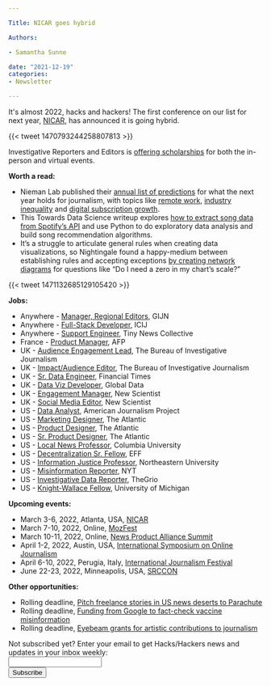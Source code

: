 ```yaml
---

Title: NICAR goes hybrid

Authors: 

- Samantha Sunne

date: "2021-12-19" 
categories: 
- Newsletter 

---
```


It's almost 2022, hacks and hackers! The first conference on our list for next year, [NICAR](https://www.ire.org/training/conferences/nicar-2021/), has announced it is going hybrid.

{{< tweet 1470793244258807813 >}}

Investigative Reporters and Editors is [offering scholarships](https://www.ire.org/training/conferences/nicar-2022/nicar22-fellowships/) for both the in-person and virtual events.

**Worth a read:**



* Nieman Lab published their [annual list of predictions](https://www.niemanlab.org/collection/predictions-2022/) for what the next year holds for journalism, with topics like [remote work](https://www.niemanlab.org/2021/12/its-now-or-never-to-expand-remote-work-in-newsrooms/), [industry inequality](https://www.niemanlab.org/2021/12/realizing-inequality-in-news-goes-a-lot-deeper-than-diversity-numbers/) and [digital subscription growth](https://www.niemanlab.org/2021/12/digital-subscriber-growth-will-slow-but-that-wont-be-all-bad/).
* This Towards Data Science writeup explores [how to extract song data from Spotify’s API](https://towardsdatascience.com/extracting-song-data-from-the-spotify-api-using-python-b1e79388d50) and use Python to do exploratory data analysis and build song recommendation algorithms.
* It’s a struggle to articulate general rules when creating data visualizations, so Nightingale found a happy-medium between establishing rules and accepting exceptions [by creating network diagrams](https://nightingaledvs.com/does-data-visualization-have-rules-or-is-it-all-just-it-depends/) for questions like “Do I need a zero in my chart’s scale?”

{{< tweet 1471132685129105420 >}}

**Jobs:**



* Anywhere - [Manager, Regional Editors](https://gijn.org/job-opening-manager-regional-editors/), GIJN
* Anywhere - [Full-Stack Developer](https://www.icij.org/about/work-with-us/), ICIJ
* Anywhere - [Support Engineer](https://tinynewsco.org/jobs/support-engineer), Tiny News Collective
* France - [Product Manager](https://www.welcometothejungle.com/en/companies/agence-france-presse/jobs/chef-de-produit-verification-digitale-fact-check-h-f_paris), AFP
* UK - [Audience Engagement Lead](https://www.thebureauinvestigates.com/blog/2021-12-06/were-hiring-apply-to-be-our-audience-engagement-lead), The Bureau of Investigative Journalism
* UK - [Impact/Audience Editor](https://www.thebureauinvestigates.com/blog/2021-12-06/were-hiring-apply-to-be-our-impact-and-audience-editor-maternity-cover), The Bureau of Investigative Journalism
* UK - [Sr. Data Engineer](https://twitter.com/joannaskao/status/14718123573535252483), Financial Times
* UK - [Data Viz Developer](https://docs.google.com/document/d/1TnssZO1Nolb027_GYnfZwQcrYgUurkW1B-fZmoh1LhE/view), Global Data
* UK - [Engagement Manager](https://www.journalism.co.uk/media-jobs/engagement-manager/s75/a885824/), New Scientist
* UK - [Social Media Editor](https://www.journalism.co.uk/media-jobs/social-media-editor/s75/a885826/), New Scientist
* US - [Data Analyst](https://www.upwork.com/freelance-jobs/apply/Data-Analyst-Contract_~017475b3b0f8a50f2e/), American Journalism Project
* US - [Marketing Designer](https://atlanticmedia.wd1.myworkdayjobs.com/Careers/job/New-York/Marketing-Designer_R338-1), The Atlantic
* US - [Product Designer](https://atlanticmedia.wd1.myworkdayjobs.com/Careers/job/New-York/Product-Designer--The-Atlantic-_R356), The Atlantic
* US - [Sr. Product Designer](https://atlanticmedia.wd1.myworkdayjobs.com/Careers/job/Washington-DC/Senior-Product-Designer--The-Atlantic-_R310-1), The Atlantic
* US - [Local News Professor](https://www.ire.org/job-center/professorship-in-local-news-journalism/), Columbia University
* US - [Decentralization Sr. Fellow](https://www.eff.org/opportunities/jobs/senior-fellow-decentralization), EFF
* US - [Information Justice Professor](https://careers.hrm.northeastern.edu/en-us/job/508568/open-rank-professor-information-justice), Northeastern University
* US - [Misinformation Reporter](https://talkingbiznews.com/biz-news-help-wanted/ny-times-seeks-misinformation-reporter-on-tech-desk/), NYT
* US - [Investigative Data Reporter](https://www.ire.org/job-center/investigative-data-reporter-for-thegrio/), TheGrio
* US - [Knight-Wallace Fellow](https://www.ire.org/job-center/knight-wallace-fellowships-for-journalists/), University of Michigan

**Upcoming events:**



* March 3-6, 2022, Atlanta, USA, [NICAR](https://www.ire.org/submit-your-ideas-for-nicar22-and-sign-up-for-conference-emails/)
* March 7-10, 2022, Online, [MozFest](mozillafestival.org/en/)
* March 10-11, 2022, Online, [News Product Alliance Summit](https://newsproduct.org/summit)
* April 1-2, 2022, Austin, USA, [International Symposium on Online Journalism](https://isoj.org/)
* April 6-10, 2022, Perugia, Italy, [International Journalism Festival](https://www.journalismfestival.com/)
* June 22-23, 2022, Minneapolis, USA, [SRCCON](https://srccon.org)

**Other opportunities:**



* Rolling deadline, [Pitch freelance stories in US news deserts to Parachute](https://parachutemagazine.com/)
* Rolling deadline, [Funding from Google to fact-check vaccine misinformation](https://blog.google/outreach-initiatives/google-news-initiative/open-fund-projects-debunking-vaccine-misinformation/)
* Rolling deadline, [Eyebeam grants for artistic contributions to journalism](https://www.eyebeam.org/eyebeam-center-for-the-future-of-journalism/)

<div id="mc_embed_signup"><form id="mc-embedded-subscribe-form" class="validate" action="//hackshackers.us1.list-manage.com/subscribe/post?u=c56f2e53d5ed6ef87f8aaa75c&amp;id=fb2bc6f10b" method="post" name="mc-embedded-subscribe-form" novalidate="" target="_blank">

<div id="mc_embed_signup_scroll">

<div class="mc-field-group"><label for="mce-EMAIL">Not subscribed yet? Enter your email to get Hacks/Hackers news and updates in your inbox weekly:  </label></div>

<div class="mc-field-group"><input id="mce-EMAIL" class="required email" name="EMAIL" type="email" value="" /></div>

<!-- real people should not fill this in and expect good things - do not remove this or risk form bot signups-->

<div style="position: absolute; left: -5000px;"><input tabindex="-1" name="b_c56f2e53d5ed6ef87f8aaa75c_fb2bc6f10b" type="text" value="" /></div>

<div class="clear"><input id="mc-embedded-subscribe" class="button" name="subscribe" type="submit" value="Subscribe" /></div>

</div>

</form></div>

<!--End mc_embed_signup-->

<meta name="twitter:card" content="summary">

<meta name="twitter:image:src" content="https://hackshackers.com/content-images/about/hackshackers_logomark.png">

